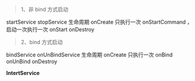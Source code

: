 > 1、非 bind 方式启动

startService
stopService
生命周期
onCreate 只执行一次
onStartCommand ，启动一次执行一次
onStart
onDestroy
> 2、bind 方式启动

bindService
onUnBindService
生命周期
onCreate 只执行一次
onBind
onUnBind
onDestroy

****IntertService****